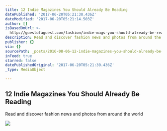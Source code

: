 ```yaml
---
title: 12 Indie Magazines You Should Already Be Reading
datePublished: '2017-06-20T05:21:30.436Z'
dateModified: '2017-06-20T05:21:14.503Z'
author: []
isBasedOnUrl: >-
  http://guestofaguest.com/fashion/indie-mags-you-should-already-be-reading?utm_source=Guest+of+a+Guest+Newsletter&utm_campaign=81dfa33b4a-Inside_Gigi_Hadid_s_New_4_Million_Pad8_3_2016&utm_medium=email&utm_term=0_f8ccc7597b-81dfa33b4a-94322021
description: Read and discover fashion news and photos from around the world
publisher: {}
via: {}
sourcePath: _posts/2016-08-06-12-indie-magazines-you-should-already-be-reading.md
inFeed: true
starred: false
datePublishedOriginal: '2017-06-20T05:21:30.436Z'
_type: MediaObject

---
```

<article style=""><h1>12 Indie Magazines You Should Already Be Reading</h1><p>Read and discover fashion news and photos from around the world</p><img src="http://media.guestofaguest.com/t_card_large/gofg-media/2016/07/1/47196/sumzine.jpg" /></article>